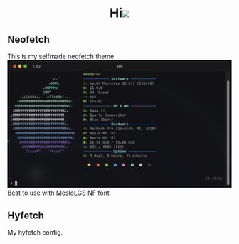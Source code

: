 <h1 align="center">Hi<img width="30px" src="https://raw.githubusercontent.com/iampavangandhi/iampavangandhi/master/gifs/Hi.gif"></h1>

## Neofetch
This is my selfmade neofetch theme.
![Neofetch Screenshot](https://raw.githubusercontent.com/bengiv/dotfiles/main/neofetch/iTerm2.png)
Best to use with [MesloLGS NF](https://github.com/romkatv/powerlevel10k#fonts) font

## Hyfetch
My hyfetch config.

